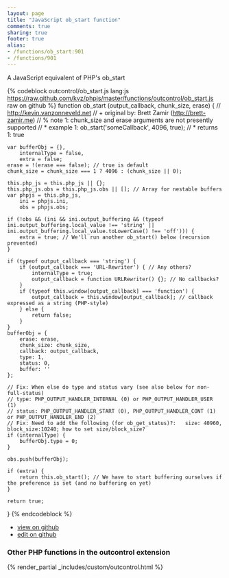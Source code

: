 ```yaml
---
layout: page
title: "JavaScript ob_start function"
comments: true
sharing: true
footer: true
alias:
- /functions/ob_start:901
- /functions/901
---
```

<!-- Generated by Rakefile:build -->
A JavaScript equivalent of PHP's ob_start

{% codeblock outcontrol/ob_start.js lang:js https://raw.github.com/kvz/phpjs/master/functions/outcontrol/ob_start.js raw on github %}
function ob_start (output_callback, chunk_size, erase) {
    // http://kevin.vanzonneveld.net
    // +   original by: Brett Zamir (http://brett-zamir.me)
    // %        note 1: chunk_size and erase arguments are not presently supported
    // *     example 1: ob_start('someCallback', 4096, true);
    // *     returns 1: true

    var bufferObj = {},
        internalType = false,
        extra = false;
    erase = !(erase === false); // true is default
    chunk_size = chunk_size === 1 ? 4096 : (chunk_size || 0);

    this.php_js = this.php_js || {};
    this.php_js.obs = this.php_js.obs || []; // Array for nestable buffers
    var phpjs = this.php_js,
        ini = phpjs.ini,
        obs = phpjs.obs;

    if (!obs && (ini && ini.output_buffering && (typeof ini.output_buffering.local_value !== 'string' || ini.output_buffering.local_value.toLowerCase() !== 'off'))) {
        extra = true; // We'll run another ob_start() below (recursion prevented)
    }

    if (typeof output_callback === 'string') {
        if (output_callback === 'URL-Rewriter') { // Any others?
            internalType = true;
            output_callback = function URLRewriter() {}; // No callbacks?
        }
        if (typeof this.window[output_callback] === 'function') {
            output_callback = this.window[output_callback]; // callback expressed as a string (PHP-style)
        } else {
            return false;
        }
    }
    bufferObj = {
        erase: erase,
        chunk_size: chunk_size,
        callback: output_callback,
        type: 1,
        status: 0,
        buffer: ''
    };

    // Fix: When else do type and status vary (see also below for non-full-status)
    // type: PHP_OUTPUT_HANDLER_INTERNAL (0) or PHP_OUTPUT_HANDLER_USER (1)
    // status: PHP_OUTPUT_HANDLER_START (0), PHP_OUTPUT_HANDLER_CONT (1) or PHP_OUTPUT_HANDLER_END (2)
    // Fix: Need to add the following (for ob_get_status)?:   size: 40960, block_size:10240; how to set size/block_size?
    if (internalType) {
        bufferObj.type = 0;
    }

    obs.push(bufferObj);

    if (extra) {
        return this.ob_start(); // We have to start buffering ourselves if the preference is set (and no buffering on yet)
    }

    return true;
}
{% endcodeblock %}

 - [view on github](https://github.com/kvz/phpjs/blob/master/functions/outcontrol/ob_start.js)
 - [edit on github](https://github.com/kvz/phpjs/edit/master/functions/outcontrol/ob_start.js)

### Other PHP functions in the outcontrol extension
{% render_partial _includes/custom/outcontrol.html %}
